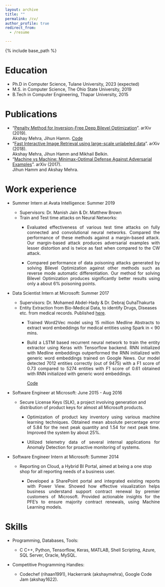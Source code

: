 ```yaml
---
layout: archive
title: ""
permalink: /cv/
author_profile: true
redirect_from:
  - /resume

---
```


{% include base_path %}

Education
======
* Ph.D in Computer Science, Tulane University, 2023 (expected)
* M.S. in Computer Science, The Ohio State University, 2019
* B.Tech in Computer Engineering, Thapar University, 2015 

Publications
======
<!--  ![New](output.gif) -->
* “[Penalty Method for Inversion-Free Deep Bilevel Optimization](https://arxiv.org/pdf/1911.03432.pdf)”. arXiv (2019). 
  <br> Akshay Mehra, Jihun Hamm.  [Code](https://github.com/jihunhamm/bilevel-penalty)
* “[Fast Interactive Image Retrieval using large-scale unlabeled data](https://arxiv.org/pdf/1802.04204.pdf)”. arXiv (2018).
  <br> Akshay Mehra, Jihun Hamm and Mikhail Belkin. 
* “[Machine vs Machine: Minimax-Optimal Defense Against Adversarial Examples](https://arxiv.org/pdf/1711.04368.pdf)”. arXiv (2017).
  <br> Jihun Hamm and Akshay Mehra.


Work experience
======
* Summer Intern at Avata Intelligence: Summer 2019
  * Supervisors: Dr. Manish Jain & Dr. Matthew Brown
  * Train and Test time attacks on Neural Networks:
	* <p style="text-align: justify;">Evaluated effectiveness of various test time attacks on fully connected and convolutional neural networks. Compared the performance of these methods against a margin-based attack. Our margin-based attack produces adversarial examples with lesser distortion and is twice as fast when compared to the CW attack.</p>
	* <p style="text-align: justify;">Compared performance of data poisoning attacks generated by solving Bilevel Optimization against other methods such as reverse mode automatic differentiation. Our method for solving Bilevel Optimization produces significantly better results using only a about 6% poisoning points.</p>

* Data Scientist Intern at Microsoft: Summer 2017
  * Supervisors: Dr. Mohamed Abdel-Hady & Dr. Debraj GuhaThakurta
  * Entity Extraction from Bio-Medical Data, to identify Drugs, Diseases etc. from medical records. Published [here](https://bit.ly/2syDRjN).
	* <p style="text-align: justify;">Trained Word2Vec model using 15 million Medline Abstracts to extract word embeddings for medical entities using Spark in < 90 mins. </p>
	* <p style="text-align: justify;">Build a LSTM based recurrent neural network to train the entity extractor using Keras with Tensorflow backend. RNN initialized with Medline embeddings outperformed the RNN initialized with generic word embeddings trained on Google News. Our model detected 7012 entities correctly (out of 9475) with a F1 score of 0.73 compared to 5274 entities with F1 score of 0.61 obtained with RNN initialized with generic word embeddings. </p> <a href="http://bit.ly/2xJUrKP">Code</a>
	
* Software Engineer at Microsoft: June 2015 - Aug 2016
  * Secure License Keys (SLK), a project involving generation and distribution of product keys for almost all Microsoft products.
	* <p style="text-align: justify;">Optimization of product key inventory using various machine learning techniques. Obtained mean absolute percentage error of 5.84 for the next peak quantity and 1.54 for next peak time. Improved the system by about 25%.</p>
	* <p style="text-align: justify;">Utilized telemetry data of several internal applications for Anomaly Detection for proactive monitoring of systems.</p>

* Software Engineer Intern at Microsoft: Summer 2014
  * Reporting on Cloud, a Hybrid BI Portal, aimed at being a one stop shop for all reporting needs of a business user.
	* <p style="text-align: justify;">Developed a SharePoint portal and integrated existing reports with Power View. Showed how effective visualization helps business understand support contract renewal by premier customers of Microsoft. Provided actionable insights for the PFE’s to ensure majority contract renewals, using Machine Learning models.</p>
  
Skills
======
* Programming, Databases, Tools: 
	* C C++, Python, Tensorflow, Keras, MATLAB, Shell Scripting, Azure, SQL Server, Oracle, MySQL.

* Competitive Programming Handles:
  * Codechef (rihaan1991), Hackerrank (akshaymehra), Google Code Jam (akshay1622).

<!--

  <ul>{% for post in site.publications %}
    {% include archive-single-cv.html %}
  {% endfor %}</ul>
  
Talks
======
  <ul>{% for post in site.talks %}
    {% include archive-single-talk-cv.html %}
  {% endfor %}</ul>
  
Teaching
======
  <ul>{% for post in site.teaching %}
    {% include archive-single-cv.html %}
  {% endfor %}</ul>
  
Service and leadership
======
* Currently signed in to 43 different slack teams 

-->
